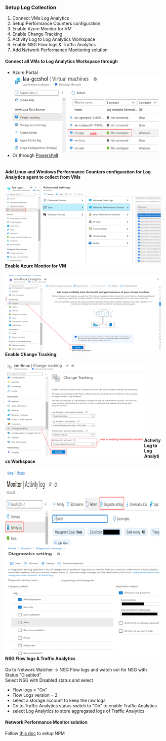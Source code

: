 ### Setup Log Collection  

1. Connect VMs Log Analytics
2. Setup Performance Counters configuration
3. Enable Azure Monitor for VM
4. Enable Change Tracking
5. Activity Log to Log Analytics Workspace  
6. Enable NSG Flow logs & Traffic Analytics
7. Add Network Performance Monitoring solution

#### Connect all VMs to Log Analytics Workspace through
* Azure Portal  
  <img src="Setuplog-ConnectVMToLaw.png" width="500" height="250" align="left" /><br /><br /><br /><br /><br /><br /><br /><br /><br /><br /><br />
* Or through [Powershell](https://docs.microsoft.com/en-us/azure/azure-monitor/insights/vminsights-enable-powershell)<br /><br />
   
#### Add Linux and Windows Performance Counters configuration for Log Analytics agent to collect from VMs  
<img src="Setuplog-AddPerfCounters.png" width="550" height="250" align="left" /><br /><br /><br /><br /><br /><br /><br /><br /><br /><br /><br /><br />

#### Enable Azure Monitor for VM  
<img src="Setuplog-EnableMonitorForVM.png" width="550" height="250" align="left" /><br /><br /><br /><br /><br /><br /><br /><br /><br /><br /><br />
   
#### Enable Change Tracking  
<img src="Setuplog-EnableChangeTracking.png" width="450" height="300" align="left" /><br /><br /><br /><br /><br /><br /><br /><br /><br /><br /><br /><br /><br />
   
#### Activity Log to Log Analytics Workspace  
<img src="Setuplog-ActivityLog-DiagnosticSettings.png" width="500" height="250" align="left" /><br /><br /><br /><br /><br /><br /><br /><br /><br /><br /><br />
<img src="Setuplog-ActivityLog-DiagnosticSettings-2.png" width="550" height="350" align="left" /><br /><br /><br /><br /><br /><br /><br /><br /><br /><br /><br /><br /><br /><br /><br />

#### NSG Flow logs & Traffic Analytics
Go to Network Watcher -> NSG Flow logs and watch out for NSG with Status "Disabled".  
Select NSG with Disabled status and select
   * Flow logs = "On"
   * Flow Logs version = 2
   * select a storage account to keep the raw logs
   * Go to Traffic Analytics status switch to "On" to enable Traffic Analytics
   * select Log Analytics to store aggregated logs of Traffic Analytics

#### Network Performance Monitor solution  
Follow [this doc](https://docs.microsoft.com/en-us/azure/azure-monitor/insights/network-performance-monitor) to setup NPM
